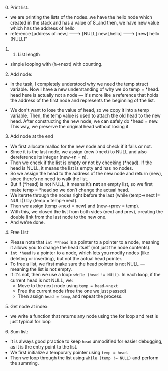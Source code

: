 0. Print list.

- we are printing the lists of the nodes..we have the hello node which created in the stack and has a value of 8..and then, we have new value which has the address of hello
- reference [address of new] ---> [NULL] new [hello] ---> [new] hello [NULL]”

1. 1. List length
- simple looping with (h->next) with counting.

2. Add node:
- In the task, I completely understood why we need the temp struct variable. Now I have a new understanding of why we do temp = *head. head here is actually not a node — it's more like a reference that holds the address of the first node and represents the beginning of the list.

- We don't want to lose the value of head, so we copy it into a temp variable. Then, the temp value is used to attach the old head to the new head. After constructing the new node, we can safely do *head = new. This way, we preserve the original head without losing it.


3. Add node at the end

- We first allocate malloc for the new node and check if it fails or not.
- Since it is the last node, we assign (new->next) to NULL and also dereference its integer (new->n = n).
- Then we check if the list is empty or not by checking (*head). If the head is NULL, it means the list is empty and has no nodes.
- So we assign the head to the address of the new node and return (new), since there’s no need to walk the list.
- But if (*head) is not NULL, it means it’s **not** an empty list, so we first make temp = *head so we don’t change the actual head.
- We iterate through the nodes right before the last (while (temp->next != NULL)) by (temp = temp->next).
- Then we assign (temp->next = new) and (new->prev = temp).
- With this, we closed the list from both sides (next and prev), creating the double link from the last node to the new one.
- And we're done.

4. Free List

- Please note that `int **head` is a pointer to a pointer to a node, meaning it allows you to change the head itself (not just the node contents).
- `int *head` is a pointer to a node, which lets you modify nodes (like deleting or inserting), but not the actual head pointer.
- To free a list, we first make sure the head pointer is not NULL — meaning the list is not empty.
- If it's not, then we use a loop: `while (head != NULL)`. In each loop, if the current head is not NULL, we:
    - Move to the next node using `temp = head->next`
    - Free the current node (free the one we just passed)
    - Then assign `head = temp`, and repeat the process.

5. Get node at index:

- we write a function that returns any node using the for loop and rest is just typical for loop

6. Sum list:

- It is always good practice to keep `head` unmodified for easier debugging, as it is the entry point to the list.
- We first initialize a temporary pointer using `temp = head`.
- Then we loop through the list using `while (temp != NULL)` and perform the summing.

